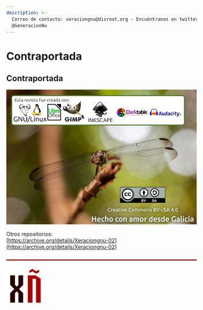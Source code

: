 ```yaml
---
description: >-
  Correo de contacto: xeraciongnu@disroot.org - Encuéntranos en twitter:
  @GeneracionNu​
---
```


# Contraportada

## Contraportada

![Foto de Guillermo Garabatos. Dise&#xF1;o de Elena Salgado. CC BY-SA 4.0](.gitbook/assets/contra_es-900px.png)

Otros repositorios:  
[https://archive.org/details/Xeraciongnu-02](https://archive.org/details/Xeraciongnu-02)

![](.gitbook/assets/image%20%2814%29.png)

![](.gitbook/assets/image%20%2813%29.png)

